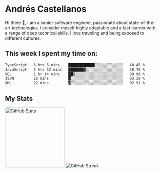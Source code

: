 # Andrés Castellanos

Hi there 👋, I am a senior software engineer, passionate about state-of-the-art technologies. I consider myself highly adaptable and a fast learner with a range of deep technical skills. I love traveling and being exposed to different cultures.

## This week I spent my time on:

<!--START_SECTION:waka-->

```txt
TypeScript   6 hrs 6 mins    ████████████░░░░░░░░░░░░░   48.45 %
JavaScript   3 hrs 52 mins   ███████▓░░░░░░░░░░░░░░░░░   30.76 %
SQL          1 hr 14 mins    ██▒░░░░░░░░░░░░░░░░░░░░░░   09.90 %
JSON         25 mins         █░░░░░░░░░░░░░░░░░░░░░░░░   03.38 %
XML          22 mins         ▓░░░░░░░░░░░░░░░░░░░░░░░░   02.91 %
```

<!--END_SECTION:waka-->

## My Stats

<img height="195" src="https://github-readme-stats.vercel.app/api?username=andrescv&show_icons=true&theme=onedark&hide_border=true&card_width=495" alt="GitHub Stats" />

<img src="https://streak-stats.demolab.com?user=andrescv&theme=one-dark-pro&hide_border=true" alt="GitHub Streak" />
